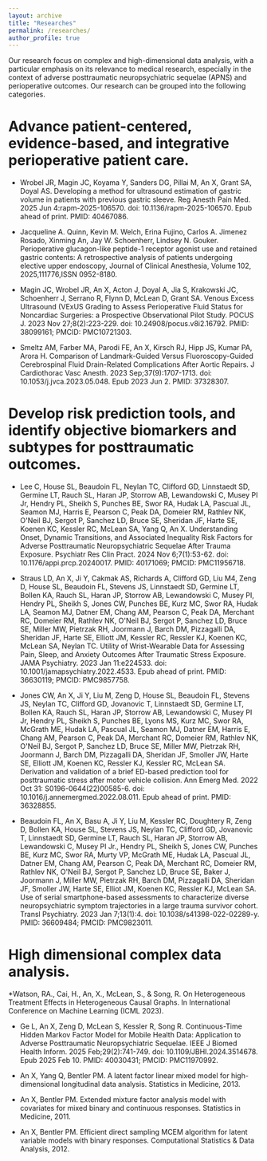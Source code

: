 ```yaml
---
layout: archive
title: "Researches"
permalink: /researches/
author_profile: true
---
```



Our research focus on complex and high-dimensional data analysis, with a particular 
emphasis on its relevance to medical research, 
especially in the context of adverse posttraumatic neuropsychiatric sequelae (APNS) 
and perioperative outcomes. Our research can be grouped into the following categories. 


Advance patient-centered, evidence-based, and integrative perioperative patient care. 
======

* Wrobel JR, Magin JC, Koyama Y, Sanders DG, Pillai M, An X, Grant SA, Doyal AS. Developing a method for ultrasound estimation of gastric volume in patients with previous gastric sleeve. Reg Anesth Pain Med. 2025 Jun 4:rapm-2025-106570. doi: 10.1136/rapm-2025-106570. Epub ahead of print. PMID: 40467086. 

* Jacqueline A. Quinn, Kevin M. Welch, Erina Fujino, Carlos A. Jimenez Rosado, Xinming An, Jay W. Schoenherr, Lindsey N. Gouker. Perioperative glucagon-like peptide-1 receptor agonist use and retained gastric contents: A retrospective analysis of patients undergoing elective upper endoscopy, Journal of Clinical Anesthesia, Volume 102, 2025,111776,ISSN 0952-8180.

* Magin JC, Wrobel JR, An X, Acton J, Doyal A, Jia S, Krakowski JC, Schoenherr J, Serrano R, Flynn D, McLean D, Grant SA. Venous Excess Ultrasound (VExUS Grading to Assess Perioperative Fluid Status for Noncardiac Surgeries: a Prospective Observational Pilot Study. POCUS J. 2023 Nov 27;8(2):223-229. doi: 10.24908/pocus.v8i2.16792. PMID: 38099161; PMCID: PMC10721303.

* Smeltz AM, Farber MA, Parodi FE, An X, Kirsch RJ, Hipp JS, Kumar PA, Arora H. Comparison of Landmark-Guided Versus Fluoroscopy-Guided Cerebrospinal Fluid Drain-Related Complications After Aortic Repairs. J Cardiothorac Vasc Anesth. 2023 Sep;37(9):1707-1713. doi: 10.1053/j.jvca.2023.05.048. Epub 2023 Jun 2. PMID: 37328307.



Develop risk prediction tools, and identify objective biomarkers and subtypes for posttraumatic outcomes. 
======

* Lee C, House SL, Beaudoin FL, Neylan TC, Clifford GD, Linnstaedt SD, Germine LT, Rauch SL, Haran JP, Storrow AB, Lewandowski C, Musey PI Jr, Hendry PL, Sheikh S, Punches BE, Swor RA, Hudak LA, Pascual JL, Seamon MJ, Harris E, Pearson C, Peak DA, Domeier RM, Rathlev NK, O'Neil BJ, Sergot P, Sanchez LD, Bruce SE, Sheridan JF, Harte SE, Koenen KC, Kessler RC, McLean SA, Yang Q, An X. Understanding Onset, Dynamic Transitions, and Associated Inequality Risk Factors for Adverse Posttraumatic Neuropsychiatric Sequelae After Trauma Exposure. Psychiatr Res Clin Pract. 2024 Nov 6;7(1):53-62. doi: 10.1176/appi.prcp.20240017. PMID: 40171069; PMCID: PMC11956718. 

* Straus LD, An X, Ji Y, Cakmak AS, Richards A, Clifford GD, Liu M4, Zeng D, House SL, Beaudoin FL, Stevens JS, Linnstaedt SD, Germine LT, Bollen KA, Rauch SL, Haran JP, Storrow AB, Lewandowski C, Musey PI, Hendry PL, Sheikh S, Jones CW, Punches BE, Kurz MC, Swor RA, Hudak LA, Seamon MJ, Datner EM, Chang AM, Pearson C, Peak DA, Merchant RC, Domeier RM, Rathlev NK, O'Neil BJ, Sergot P, Sanchez LD, Bruce SE, Miller MW, Pietrzak RH, Joormann J, Barch DM, Pizzagalli DA, Sheridan JF, Harte SE, Elliott JM, Kessler RC, Ressler KJ, Koenen KC, McLean SA, Neylan TC. Utility of Wrist-Wearable Data for Assessing Pain, Sleep, and Anxiety Outcomes After Traumatic Stress Exposure. JAMA Psychiatry. 2023 Jan 11:e224533. doi: 10.1001/jamapsychiatry.2022.4533. Epub ahead of print. PMID: 36630119; PMCID: PMC9857758.

* Jones CW, An X, Ji Y, Liu M, Zeng D, House SL, Beaudoin FL, Stevens JS, Neylan TC, Clifford GD, Jovanovic T, Linnstaedt SD, Germine LT, Bollen KA, Rauch SL, Haran JP, Storrow AB, Lewandowski C, Musey PI Jr, Hendry PL, Sheikh S, Punches BE, Lyons MS, Kurz MC, Swor RA, McGrath ME, Hudak LA, Pascual JL, Seamon MJ, Datner EM, Harris E, Chang AM, Pearson C, Peak DA, Merchant RC, Domeier RM, Rathlev NK, O'Neil BJ, Sergot P, Sanchez LD, Bruce SE, Miller MW, Pietrzak RH, Joormann J, Barch DM, Pizzagalli DA, Sheridan JF, Smoller JW, Harte SE, Elliott JM, Koenen KC, Ressler KJ, Kessler RC, McLean SA. Derivation and validation of a brief ED-based prediction tool for posttraumatic stress after motor vehicle collision. Ann Emerg Med. 2022 Oct 31: S0196-0644(22)00585-6. doi: 10.1016/j.annemergmed.2022.08.011. Epub ahead of print. PMID: 36328855. 

* Beaudoin FL, An X, Basu A, Ji Y, Liu M, Kessler RC, Doughtery R, Zeng D, Bollen KA, House SL, Stevens JS, Neylan TC, Clifford GD, Jovanovic T, Linnstaedt SD, Germine LT, Rauch SL, Haran JP, Storrow AB, Lewandowski C, Musey PI Jr., Hendry PL, Sheikh S, Jones CW, Punches BE, Kurz MC, Swor RA, Murty VP, McGrath ME, Hudak LA, Pascual JL, Datner EM, Chang AM, Pearson C, Peak DA, Merchant RC, Domeier RM, Rathlev NK, O'Neil BJ, Sergot P, Sanchez LD, Bruce SE, Baker J, Joormann J,  Miller MW, Pietrzak RH, Barch DM, Pizzagalli DA, Sheridan JF, Smoller JW, Harte SE, Elliot JM, Koenen KC, Ressler KJ, McLean SA. Use of serial smartphone-based assessments to characterize diverse neuropsychiatric symptom trajectories in a large trauma survivor cohort. Transl Psychiatry. 2023 Jan 7;13(1):4. doi: 10.1038/s41398-022-02289-y. PMID: 36609484; PMCID: PMC9823011.


High dimensional complex data analysis. 
======

*Watson, RA., Cai, H., An, X., McLean, S., & Song, R. On Heterogeneous Treatment Effects in Heterogeneous Causal Graphs. In International Conference on Machine Learning (ICML 2023).

* Ge L, An X, Zeng D, McLean S, Kessler R, Song R. Continuous-Time Hidden Markov Factor Model for Mobile Health Data: Application to Adverse Posttraumatic Neuropsychiatric Sequelae. IEEE J Biomed Health Inform. 2025 Feb;29(2):741-749. doi: 10.1109/JBHI.2024.3514678. Epub 2025 Feb 10. PMID: 40030431; PMCID: PMC11970992. 

* An X, Yang Q, Bentler PM. A latent factor linear mixed model for high-dimensional longitudinal data analysis. Statistics in Medicine, 2013.  

* An X, Bentler PM. Extended mixture factor analysis model with covariates for mixed binary and continuous responses. Statistics in Medicine, 2011.  

* An X, Bentler PM. Efficient direct sampling MCEM algorithm for latent variable models with binary responses. Computational Statistics & Data Analysis, 2012.  